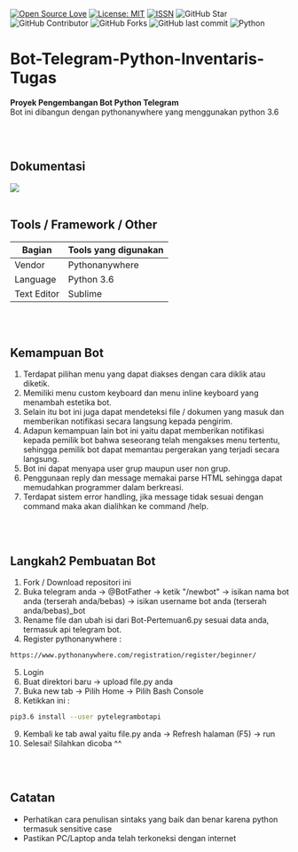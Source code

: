 [![Open Source Love](https://badges.frapsoft.com/os/v1/open-source.svg?style=flat)](https://github.com/ellerbrock/open-source-badges/)
[![License: MIT](https://img.shields.io/badge/License-MIT-blue.svg?logo=github&color=%23F7DF1E)](https://github.com/devancakra/Bot-Telegram-Python-Inventaris-Tugas)
[![ISSN](https://img.shields.io/badge/ISSN-2686%E2%80%936099-blue.svg?logo=google-scholar&color=98FB98)](http://www.ejournal.upnjatim.ac.id/index.php/scan/article/view/2352)
![GitHub Star](https://img.shields.io/github/stars/devancakra/Bot-Telegram-Python-Inventaris-Tugas.svg?color=FF69B4)
![GitHub Contributor](https://img.shields.io/github/contributors/devancakra/Bot-Telegram-Python-Inventaris-Tugas.svg?color=FF8C00)
![GitHub Forks](https://img.shields.io/github/forks/devancakra/Bot-Telegram-Python-Inventaris-Tugas.svg?color=00CED1)
![GitHub last commit](https://img.shields.io/github/last-commit/devancakra/Bot-Telegram-Python-Inventaris-Tugas)
![Python](https://img.shields.io/badge/-Python-black?style=flat&logo=Python)

# Bot-Telegram-Python-Inventaris-Tugas
<b>Proyek Pengembangan Bot Python Telegram</b> <br>
Bot ini dibangun dengan pythonanywhere yang menggunakan python 3.6

<br>
<br>

## Dokumentasi
<img src="https://user-images.githubusercontent.com/54527592/100474241-c76e5080-3112-11eb-8e95-87ed4cdc8312.jpg" />

<br>
<br>

## Tools / Framework / Other
| Bagian | Tools yang digunakan |
| --- | --- |
| Vendor | Pythonanywhere |
| Language | Python 3.6 |
| Text Editor | Sublime |

<br>
<br>

## Kemampuan Bot
1. Terdapat pilihan menu yang dapat diakses dengan cara diklik atau diketik.
2. Memiliki menu custom keyboard dan menu inline keyboard yang menambah estetika bot. 
3. Selain itu bot ini juga dapat mendeteksi file / dokumen yang masuk dan memberikan notifikasi secara langsung kepada pengirim.
4. Adapun kemampuan lain bot ini yaitu dapat memberikan notifikasi kepada pemilik bot bahwa seseorang telah mengakses menu tertentu, sehingga pemilik bot dapat memantau pergerakan yang terjadi secara langsung. 
5. Bot ini dapat menyapa user grup maupun user non grup.
6. Penggunaan reply dan message memakai parse HTML sehingga dapat memudahkan programmer dalam berkreasi.
7. Terdapat sistem error handling, jika message tidak sesuai dengan command maka akan dialihkan ke command /help.

<br>
<br>

## Langkah2 Pembuatan Bot
1. Fork / Download repositori ini
2. Buka telegram anda -> @BotFather -> ketik "/newbot" -> isikan nama bot anda (terserah anda/bebas) -> isikan username bot anda (terserah anda/bebas)_bot
3. Rename file dan ubah isi dari Bot-Pertemuan6.py sesuai data anda, termasuk api telegram bot.
4. Register pythonanywhere : 

```bash
https://www.pythonanywhere.com/registration/register/beginner/
```

5. Login
6. Buat direktori baru -> upload file.py anda
7. Buka new tab -> Pilih Home -> Pilih Bash Console
8. Ketikkan ini :

```bash
pip3.6 install --user pytelegrambotapi
```

9. Kembali ke tab awal yaitu file.py anda -> Refresh halaman (F5) -> run
10. Selesai! Silahkan dicoba ^^

<br>
<br>

## Catatan
- Perhatikan cara penulisan sintaks yang baik dan benar karena python termasuk sensitive case
- Pastikan PC/Laptop anda telah terkoneksi dengan internet
